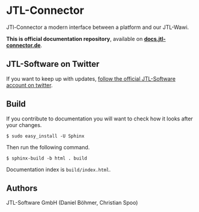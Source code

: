 JTL-Connector
=============

JTl-Connector a modern interface between a platform and our JTL-Wawi.

**This is official documentation repository**, available on [**docs.jtl-connector.de**](http://docs.jtl-connector.de).

JTL-Software on Twitter
-----------------------

If you want to keep up with updates, [follow the official JTL-Software account on twitter](https://twitter.com/jtlsoftware).

Build
-----

If you contribute to documentation you will want to check how it looks after your changes.

```
$ sudo easy_install -U Sphinx
```

Then run the following command.

```
$ sphinx-build -b html . build
```

Documentation index is `build/index.html`.

Authors
-------

JTL-Software GmbH (Daniel Böhmer, Christian Spoo)